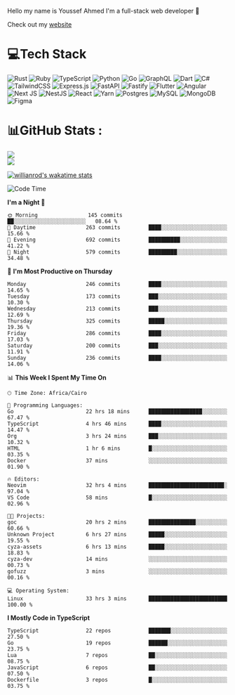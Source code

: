 Hello my name is Youssef Ahmed I'm a full-stack web developer 👋

Check out my [website](https://youssefahmed.vercel.app)
 
# 💻Tech Stack

![Rust](https://img.shields.io/badge/rust-%23000000.svg?style=for-the-badge&logo=rust&logoColor=white) ![Ruby](https://img.shields.io/badge/ruby-%23CC342D.svg?style=for-the-badge&logo=ruby&logoColor=white) ![TypeScript](https://img.shields.io/badge/typescript-%23007ACC.svg?style=for-the-badge&logo=typescript&logoColor=white) ![Python](https://img.shields.io/badge/python-3670A0?style=for-the-badge&logo=python&logoColor=ffdd54) ![Go](https://img.shields.io/badge/go-%2300ADD8.svg?style=for-the-badge&logo=go&logoColor=white) ![GraphQL](https://img.shields.io/badge/-GraphQL-E10098?style=for-the-badge&logo=graphql&logoColor=white) ![Dart](https://img.shields.io/badge/dart-%230175C2.svg?style=for-the-badge&logo=dart&logoColor=white) ![C#](https://img.shields.io/badge/c%23-%23239120.svg?style=for-the-badge&logo=c-sharp&logoColor=white) ![TailwindCSS](https://img.shields.io/badge/tailwindcss-%2338B2AC.svg?style=for-the-badge&logo=tailwind-css&logoColor=white) ![Express.js](https://img.shields.io/badge/express.js-%23404d59.svg?style=for-the-badge&logo=express&logoColor=%2361DAFB) ![FastAPI](https://img.shields.io/badge/FastAPI-005571?style=for-the-badge&logo=fastapi) ![Fastify](https://img.shields.io/badge/fastify-%23000000.svg?style=for-the-badge&logo=fastify&logoColor=white) ![Flutter](https://img.shields.io/badge/Flutter-%2302569B.svg?style=for-the-badge&logo=Flutter&logoColor=white) ![Angular](https://img.shields.io/badge/angular-%23DD0031.svg?style=for-the-badge&logo=angular&logoColor=white) ![Next JS](https://img.shields.io/badge/Next-black?style=for-the-badge&logo=next.js&logoColor=white) ![NestJS](https://img.shields.io/badge/nestjs-%23E0234E.svg?style=for-the-badge&logo=nestjs&logoColor=white) ![React](https://img.shields.io/badge/react-%2320232a.svg?style=for-the-badge&logo=react&logoColor=%2361DAFB) ![Yarn](https://img.shields.io/badge/yarn-%232C8EBB.svg?style=for-the-badge&logo=yarn&logoColor=white) ![Postgres](https://img.shields.io/badge/postgres-%23316192.svg?style=for-the-badge&logo=postgresql&logoColor=white) ![MySQL](https://img.shields.io/badge/mysql-%2300f.svg?style=for-the-badge&logo=mysql&logoColor=white) ![MongoDB](https://img.shields.io/badge/MongoDB-%234ea94b.svg?style=for-the-badge&logo=mongodb&logoColor=white)     ![Figma](https://img.shields.io/badge/figma-%23F24E1E.svg?style=for-the-badge&logo=figma&logoColor=white)

# 📊GitHub Stats :

![](https://github-readme-stats.vercel.app/api?username=joetifa2003&theme=tokyonight&hide_border=false&include_all_commits=false&count_private=false)<br/>
![](https://github-readme-streak-stats.herokuapp.com/?user=joetifa2003&theme=tokyonight&hide_border=false)<br/>

[![willianrod's wakatime stats](https://github-readme-stats.vercel.app/api/wakatime?username=joetifa2003&layout=compact)](https://github.com/anuraghazra/github-readme-stats)
<!--START_SECTION:waka-->
![Code Time](http://img.shields.io/badge/Code%20Time-2%2C690%20hrs%206%20mins-blue)

**I'm a Night 🦉** 

```text
🌞 Morning                145 commits         ██░░░░░░░░░░░░░░░░░░░░░░░   08.64 % 
🌆 Daytime                263 commits         ████░░░░░░░░░░░░░░░░░░░░░   15.66 % 
🌃 Evening                692 commits         ██████████░░░░░░░░░░░░░░░   41.22 % 
🌙 Night                  579 commits         █████████░░░░░░░░░░░░░░░░   34.48 % 
```
📅 **I'm Most Productive on Thursday** 

```text
Monday                   246 commits         ████░░░░░░░░░░░░░░░░░░░░░   14.65 % 
Tuesday                  173 commits         ███░░░░░░░░░░░░░░░░░░░░░░   10.30 % 
Wednesday                213 commits         ███░░░░░░░░░░░░░░░░░░░░░░   12.69 % 
Thursday                 325 commits         █████░░░░░░░░░░░░░░░░░░░░   19.36 % 
Friday                   286 commits         ████░░░░░░░░░░░░░░░░░░░░░   17.03 % 
Saturday                 200 commits         ███░░░░░░░░░░░░░░░░░░░░░░   11.91 % 
Sunday                   236 commits         ████░░░░░░░░░░░░░░░░░░░░░   14.06 % 
```


📊 **This Week I Spent My Time On** 

```text
🕑︎ Time Zone: Africa/Cairo

💬 Programming Languages: 
Go                       22 hrs 18 mins      █████████████████░░░░░░░░   67.47 % 
TypeScript               4 hrs 46 mins       ████░░░░░░░░░░░░░░░░░░░░░   14.47 % 
Org                      3 hrs 24 mins       ███░░░░░░░░░░░░░░░░░░░░░░   10.32 % 
HTML                     1 hr 6 mins         █░░░░░░░░░░░░░░░░░░░░░░░░   03.35 % 
Docker                   37 mins             ░░░░░░░░░░░░░░░░░░░░░░░░░   01.90 % 

🔥 Editors: 
Neovim                   32 hrs 4 mins       ████████████████████████░   97.04 % 
VS Code                  58 mins             █░░░░░░░░░░░░░░░░░░░░░░░░   02.96 % 

🐱‍💻 Projects: 
goc                      20 hrs 2 mins       ███████████████░░░░░░░░░░   60.66 % 
Unknown Project          6 hrs 27 mins       █████░░░░░░░░░░░░░░░░░░░░   19.55 % 
cyza-assets              6 hrs 13 mins       █████░░░░░░░░░░░░░░░░░░░░   18.83 % 
cyza-dev                 14 mins             ░░░░░░░░░░░░░░░░░░░░░░░░░   00.73 % 
gofuzz                   3 mins              ░░░░░░░░░░░░░░░░░░░░░░░░░   00.16 % 

💻 Operating System: 
Linux                    33 hrs 3 mins       █████████████████████████   100.00 % 
```

**I Mostly Code in TypeScript** 

```text
TypeScript               22 repos            ███████░░░░░░░░░░░░░░░░░░   27.50 % 
Go                       19 repos            ██████░░░░░░░░░░░░░░░░░░░   23.75 % 
Lua                      7 repos             ██░░░░░░░░░░░░░░░░░░░░░░░   08.75 % 
JavaScript               6 repos             ██░░░░░░░░░░░░░░░░░░░░░░░   07.50 % 
Dockerfile               3 repos             █░░░░░░░░░░░░░░░░░░░░░░░░   03.75 % 
```




<!--END_SECTION:waka-->
